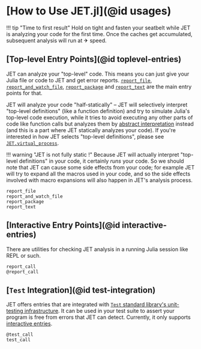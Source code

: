# [How to Use JET.jl](@id usages)

!!! tip "Time to first result"
    Hold on tight and fasten your seatbelt while JET is analyzing your code for the first time.
    Once the caches get accumulated, subsequent analysis will run at ✈ speed.


## [Top-level Entry Points](@id toplevel-entries)

JET can analyze your "top-level" code.
This means you can just give your Julia file or code to JET and get error reports.
[`report_file`](@ref), [`report_and_watch_file`](@ref), [`report_package`](@ref) and [`report_text`](@ref) are the main entry points for that.

JET will analyze your code "half-statically" – JET will selectively interpret "top-level definitions" (like a function definition)
and try to simulate Julia's top-level code execution, while it tries to avoid executing any other parts of code like function calls
but analyzes them by [abstract interpretation](https://en.wikipedia.org/wiki/Abstract_interpretation) instead (and this is a part where JET statically analyzes your code).
If you're interested in how JET selects "top-level definitions", please see [`JET.virtual_process`](@ref).

!!! warning "JET is not fully static !"
    Because JET will actually interpret "top-level definitions" in your code, it certainly _runs_ your code.
    So we should note that JET can cause some side effects from your code; for example JET will try to expand all the
    macros used in your code, and so the side effects involved with macro expansions will also happen in JET's analysis process.

```@docs
report_file
report_and_watch_file
report_package
report_text
```


## [Interactive Entry Points](@id interactive-entries)

There are utilities for checking JET analysis in a running Julia session like REPL or such.

```@docs
report_call
@report_call
```


## [`Test` Integration](@id test-integration)

JET offers entries that are integrated with [`Test` standard library's unit-testing infrastructure](https://docs.julialang.org/en/v1/stdlib/Test/).
It can be used in your test suite to assert your program is free from errors that JET can detect.
Currently, it only supports [interactive entries](@ref).

```@docs
@test_call
test_call
```
